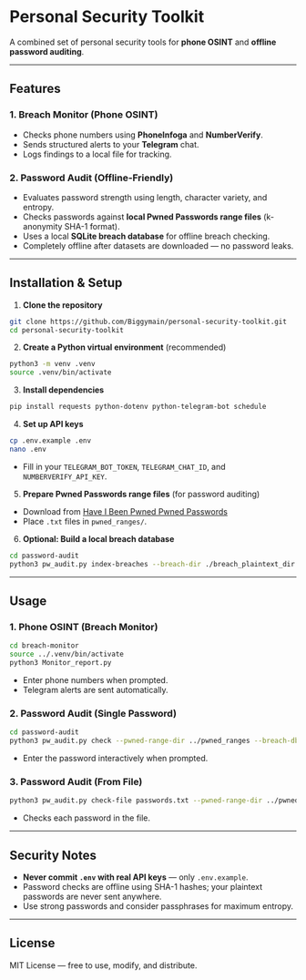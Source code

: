 # Personal Security Toolkit

A combined set of personal security tools for **phone OSINT** and **offline password auditing**.

---

## Features

### 1. Breach Monitor (Phone OSINT)
- Checks phone numbers using **PhoneInfoga** and **NumberVerify**.
- Sends structured alerts to your **Telegram** chat.
- Logs findings to a local file for tracking.

### 2. Password Audit (Offline-Friendly)
- Evaluates password strength using length, character variety, and entropy.
- Checks passwords against **local Pwned Passwords range files** (k-anonymity SHA-1 format).
- Uses a local **SQLite breach database** for offline breach checking.
- Completely offline after datasets are downloaded — no password leaks.
---

## Installation & Setup

1. **Clone the repository**
```bash
git clone https://github.com/Biggymain/personal-security-toolkit.git
cd personal-security-toolkit
````

2. **Create a Python virtual environment** (recommended)

```bash
python3 -m venv .venv
source .venv/bin/activate
```

3. **Install dependencies**

```bash
pip install requests python-dotenv python-telegram-bot schedule
```

4. **Set up API keys**

```bash
cp .env.example .env
nano .env
```

* Fill in your `TELEGRAM_BOT_TOKEN`, `TELEGRAM_CHAT_ID`, and `NUMBERVERIFY_API_KEY`.

5. **Prepare Pwned Passwords range files** (for password auditing)

* Download from [Have I Been Pwned Pwned Passwords](https://haveibeenpwned.com/Passwords)
* Place `.txt` files in `pwned_ranges/`.

6. **Optional: Build a local breach database**

```bash
cd password-audit
python3 pw_audit.py index-breaches --breach-dir ./breach_plaintext_dir --db ./breach_pw.sqlite
```

---

## Usage

### **1. Phone OSINT (Breach Monitor)**

```bash
cd breach-monitor
source ../.venv/bin/activate
python3 Monitor_report.py
```

* Enter phone numbers when prompted.
* Telegram alerts are sent automatically.

### **2. Password Audit (Single Password)**

```bash
cd password-audit
python3 pw_audit.py check --pwned-range-dir ../pwned_ranges --breach-db ./breach_pw.sqlite
```

* Enter the password interactively when prompted.

### **3. Password Audit (From File)**

```bash
python3 pw_audit.py check-file passwords.txt --pwned-range-dir ../pwned_ranges --breach-db ./breach_pw.sqlite
```

* Checks each password in the file.

---

## Security Notes

* **Never commit `.env` with real API keys** — only `.env.example`.
* Password checks are offline using SHA-1 hashes; your plaintext passwords are never sent anywhere.
* Use strong passwords and consider passphrases for maximum entropy.

---

## License

MIT License — free to use, modify, and distribute.

